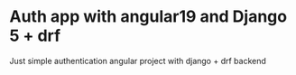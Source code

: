# Auth app with angular19 and Django 5 + drf

Just simple authentication angular project with django + drf backend 
